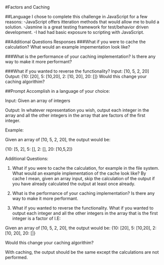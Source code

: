 #Factors and Caching

##Language
I chose to complete this challenge in JavaScript for a few reasons:
-JavaScript offers itteration methods that would allow me to build a solution.
-Jasmine is a great testing framework for test/behavior driven development.
-I had had basic exposure to scripting with JavaScript.

##Additional Questions Responses
###What if you were to cache the calculation? What would an example impementation look like?

###What is the performance of your caching implementation? Is there any way to make it more performant?

###What if you wanted to reverse the functionality?
Input: [10, 5, 2, 20]
Output: {10: [20], 5: [10,20], 2: [10, 20], 20: []}
Would this change your caching algorithim?

##Prompt
Accomplish in a language of your choice:

Input: Given an array of integers

Output: In whatever representation you wish, output each integer in the array and all the other integers in the array that are
factors of the first integer.

Example:

  Given an array of [10, 5, 2, 20], the output would be:

{10: [5, 2], 5: [], 2: [], 20: [10,5,2]}

Additional Questions:

1.  What if you were to cache the calculation, for example in the file system.  What would an example implementation
of the cache look like?  By cache I mean, given an array input, skip the calculation of the output if you have already
calculated the output at least once already.

2.  What is the performance of your caching implementation?  Is there any way to make it more performant.

3.  What if you wanted to reverse the functionality.  What if you wanted to output each integer and all the other integers in the
array that is the first integer is a factor of I.E:

Given an array of [10, 5, 2, 20], the output would be:
{10: [20], 5: [10,20], 2: [10, 20], 20: []}

Would this change your caching algorithim?

With caching, the output should be the same except the calculations are not performed.